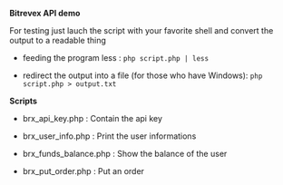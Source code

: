 **Bitrevex API demo**

For testing just lauch the script with your favorite shell and convert the output to a readable thing 

- feeding the program less : 
`php script.php | less`

- redirect the output into a file (for those who have Windows):
`php script.php > output.txt`

**Scripts**

- brx_api_key.php : Contain the api key

- brx_user_info.php : Print the user informations

- brx_funds_balance.php : Show the balance of the user 

- brx_put_order.php : Put an order 




